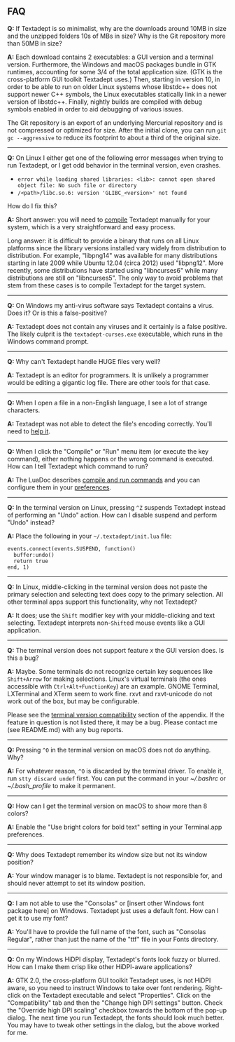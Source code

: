 ## FAQ

**Q:**
If Textadept is so minimalist, why are the downloads around 10MB in size and the unzipped
folders 10s of MBs in size? Why is the Git repository more than 50MB in size?

**A:**
Each download contains 2 executables: a GUI version and a terminal version.  Furthermore,
the Windows and macOS packages bundle in GTK runtimes, accounting for some 3/4 of the total
application size. (GTK is the cross-platform GUI toolkit Textadept uses.) Then, starting in
version 10, in order to be able to run on older Linux systems whose libstdc++ does not support
newer C++ symbols, the Linux executables statically link in a newer version of libstdc++. Finally,
nightly builds are compiled with debug symbols enabled in order to aid debugging of various issues.

The Git repository is an export of an underlying Mercurial repository and is not compressed or
optimized for size. After the initial clone, you can run `git gc --aggressive` to reduce its
footprint to about a third of the original size.

- - -

**Q:**
On Linux I either get one of the following error messages when trying to run Textadept, or I
get odd behavior in the terminal version, even crashes.

* `error while loading shared libraries: <lib>: cannot open shared object file: No such file
  or directory`
* `/<path>/libc.so.6: version 'GLIBC_<version>' not found`

How do I fix this?

**A:**
Short answer: you will need to [compile][] Textadept manually for your system, which is a very
straightforward and easy process.

Long answer: it is difficult to provide a binary that runs on all Linux platforms since the
library versions installed vary widely from distribution to distribution. For example, "libpng14"
was available for many distributions starting in late 2009 while Ubuntu 12.04 (circa 2012)
used "libpng12". More recently, some distributions have started using "libncurses6" while many
distributions are still on "libncurses5". The only way to avoid problems that stem from these
cases is to compile Textadept for the target system.

[compile]: manual.html#compiling

- - -

**Q:**
On Windows my anti-virus software says Textadept contains a virus. Does it? Or is this a
false-positive?

**A:**
Textadept does not contain any viruses and it certainly is a false positive.  The likely culprit
is the `textadept-curses.exe` executable, which runs in the Windows command prompt.

- - -

**Q:**
Why can't Textadept handle HUGE files very well?

**A:**
Textadept is an editor for programmers. It is unlikely a programmer would be editing a gigantic
log file. There are other tools for that case.

- - -

**Q:**
When I open a file in a non-English language, I see a lot of strange characters.

**A:**
Textadept was not able to detect the file's encoding correctly. You'll need to [help it][].

[help it]: manual.html#encoding

- - -

**Q:**
When I click the "Compile" or "Run" menu item (or execute the key command), either nothing
happens or the wrong command is executed. How can I tell Textadept which command to run?

**A:**
The LuaDoc describes [compile and run commands][] and you can configure them in your
[preferences][].

[compile and run commands]: api.html#_M.Compile.and.Run
[preferences]: manual.html#textadept

- - -

**Q:**
In the terminal version on Linux, pressing `^Z` suspends Textadept instead of performing an
"Undo" action. How can I disable suspend and perform "Undo" instead?

**A:**
Place the following in your `~/.textadept/init.lua` file:

    events.connect(events.SUSPEND, function()
      buffer:undo()
      return true
    end, 1)

- - -

**Q:**
In Linux, middle-clicking in the terminal version does not paste the primary selection and
selecting text does copy to the primary selection. All other terminal apps support this
functionality, why not Textadept?

**A:**
It does; use the `Shift` modifier key with your middle-clicking and text selecting. Textadept
interprets non-`Shift`ed mouse events like a GUI application.

- - -

**Q:**
The terminal version does not support feature _x_ the GUI version does. Is this a bug?

**A:**
Maybe. Some terminals do not recognize certain key sequences like `Shift+Arrow` for making
selections. Linux's virtual terminals (the ones accessible with `Ctrl+Alt+FunctionKey`) are an
example. GNOME Terminal, LXTerminal and XTerm seem to work fine. rxvt and rxvt-unicode do not
work out of the box, but may be configurable.

Please see the [terminal version compatibility][] section of the appendix. If the feature
in question is not listed there, it may be a bug. Please contact me (see README.md) with any
bug reports.

[terminal version compatibility]: manual.html#terminal-version-compatibility

- - -

**Q:**
Pressing `^O` in the terminal version on macOS does not do anything. Why?

**A:**
For whatever reason, `^O` is discarded by the terminal driver. To enable it, run `stty discard
undef` first. You can put the command in your *~/.bashrc* or *~/.bash_profile* to make it
permanent.

- - -

**Q:**
How can I get the terminal version on macOS to show more than 8 colors?

**A:**
Enable the "Use bright colors for bold text" setting in your Terminal.app preferences.

- - -

**Q:**
Why does Textadept remember its window size but not its window position?

**A:**
Your window manager is to blame. Textadept is not responsible for, and should never attempt to
set its window position.

- - -

**Q:**
I am not able to use the "Consolas" or [insert other Windows font package here] on
Windows. Textadept just uses a default font. How can I get it to use my font?

**A:**
You'll have to provide the full name of the font, such as "Consolas Regular", rather than just
the name of the "ttf" file in your Fonts directory.

- - -

**Q:**
On my Windows HiDPI display, Textadept's fonts look fuzzy or blurred. How can I make them crisp
like other HiDPI-aware applications?

**A:**
GTK 2.0, the cross-platform GUI toolkit Textadept uses, is not HiDPI aware, so you need to
instruct Windows to take over font rendering. Right-click on the Textadept executable and
select "Properties". Click on the "Compatibility" tab and then the "Change high DPI settings"
button. Check the "Override high DPI scaling" checkbox towards the bottom of the pop-up
dialog. The next time you run Textadept, the fonts should look much better. You may have to
tweak other settings in the dialog, but the above worked for me.
